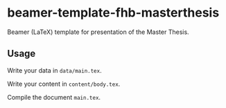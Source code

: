 # beamer-template-fhb-masterthesis

Beamer (LaTeX) template for presentation of the Master Thesis.

## Usage

Write your data in `data/main.tex`.

Write your content in `content/body.tex`.

Compile the document `main.tex`.
